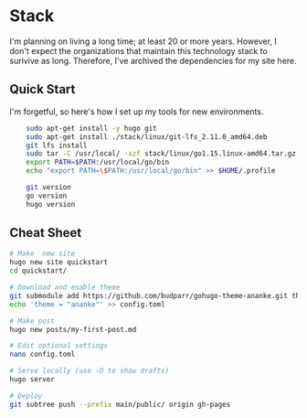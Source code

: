 # Stack

I'm planning on living a long time; at least 20 or more years. However, I don't expect the organizations that maintain this technology stack to surivive as long. Therefore, I've archived the dependencies for my site here. 

## Quick Start

I'm forgetful, so here's how I set up my tools for new environments.

```bash
    sudo apt-get install -y hugo git
    sudo apt-get install ./stack/linux/git-lfs_2.11.0_amd64.deb
    git lfs install
    sudo tar -C /usr/local/ -xzf stack/linux/go1.15.linux-amd64.tar.gz
    export PATH=$PATH:/usr/local/go/bin
    echo "export PATH=\$PATH:/usr/local/go/bin" >> $HOME/.profile

    git version
    go version
    hugo version
```

## Cheat Sheet
```bash
# Make  new site
hugo new site quickstart
cd quickstart/

# Download and enable theme
git submodule add https://github.com/budparr/gohugo-theme-ananke.git themes/ananke
echo 'theme = "ananke"' >> config.toml

# Make post
hugo new posts/my-first-post.md

# Edit optional settings
nano config.toml

# Serve locally (use -D to show drafts)
hugo server

# Deploy
git subtree push --prefix main/public/ origin gh-pages
```